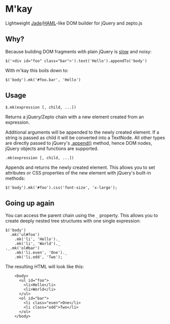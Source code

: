 # M'kay

Lightweight [Jade](http://jade-lang.com)/[HAML](http://haml-lang.com)-like DOM builder for jQuery and zepto.js

## Why?

Because building DOM fragments with plain jQuery is [slow](http://jsperf.com/innerhtml-or-dom/4) and noisy:

    $('<div id="foo" class="bar">').text('Hello').appendTo('body')

With m'kay this boils down to:

    $('body').mk('#foo.bar', 'Hello')

## Usage

`$.mk(expression [, child, ...])`

Returns a jQuery/Zepto chain with a new element created from an expression.

Additional arguments will be appended to the newly created element.
If a string is passed as child it will be converted into a TextNode.
All other types are directly passed to jQuery's
[.append()](http://api.jquery.com/append/) method, hence DOM nodes,
jQuery objects and functions are supported.

`.mk(expression [, child, ...])`

Appends and returns the newly created element. This allows you to set
attributes or CSS properties of the new element with jQuery's built-in
methods:

    $('body').mk('#foo').css('font-size', 'x-large');

## Going up again

You can access the parent chain using the `_` property. This allows you to create deeply nested tree structures with one single expression:

    $('body')
      .mk('ul#foo')
        .mk('li', 'Hello')._
        .mk('li', 'World')._
    ._.mk('ol#bar')
        .mk('li.even', 'One')._
        .mk('li.odd', 'Two');

The resulting HTML will look like this:

        <body>
          <ul id="foo">
            <li>Hello</li>
            <li>World</li>
          </ul>
          <ol id="bar">
            <li class="even">One</li>
            <li class="odd">Two</li>
          </ol>
        </body>

